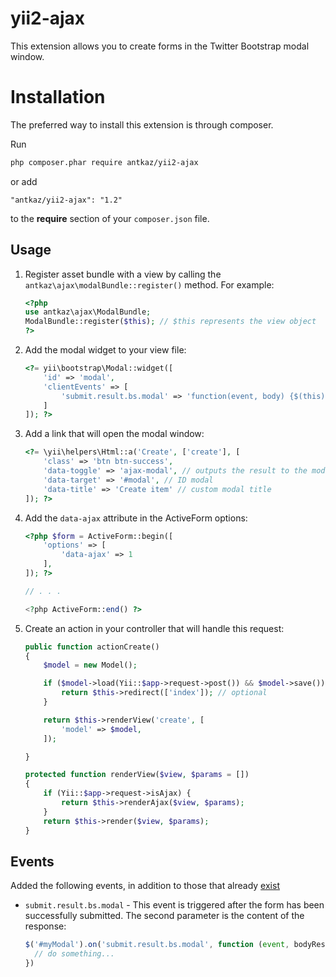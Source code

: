# yii2-ajax

This extension allows you to create forms in the Twitter Bootstrap modal window.

# Installation

The preferred way to install this extension is through composer.

Run

```bash
php composer.phar require antkaz/yii2-ajax
```

or add

```
"antkaz/yii2-ajax": "1.2"
```

to the **require** section of your `composer.json` file.

## Usage

1. Register asset bundle with a view by calling the `antkaz\ajax\modalBundle::register()` method. For example:

    ```php
    <?php
    use antkaz\ajax\ModalBundle;
    ModalBundle::register($this); // $this represents the view object
    ?>
    ```
    
2. Аdd the modal widget to your view file:

    ```php
    <?= yii\bootstrap\Modal::widget([
        'id' => 'modal',
        'clientEvents' => [
            'submit.result.bs.modal' => 'function(event, body) {$(this).modal("hide")}'
        ]
    ]); ?>
    ```
    
3. Add a link that will open the modal window:
    
    ```php
    <?= \yii\helpers\Html::a('Create', ['create'], [
        'class' => 'btn btn-success',
        'data-toggle' => 'ajax-modal', // outputs the result to the modal window
        'data-target' => '#modal', // ID modal
        'data-title' => 'Create item' // custom modal title
    ]); ?>
    ```
    
4. Add the `data-ajax` attribute in the ActiveForm options:
    
    ```php
    <?php $form = ActiveForm::begin([
        'options' => [
            'data-ajax' => 1
        ],
    ]); ?>
    
    // . . .
    
    <?php ActiveForm::end() ?>
    ```
    
5. Create an action in your controller that will handle this request:
    
    ```php
    public function actionCreate()
    {
        $model = new Model();
    
        if ($model->load(Yii::$app->request->post()) && $model->save()) {
            return $this->redirect(['index']); // optional
        }
    
        return $this->renderView('create', [
            'model' => $model,
        ]);
    
    }
    
    protected function renderView($view, $params = [])
    {
        if (Yii::$app->request->isAjax) {
            return $this->renderAjax($view, $params);
        }
        return $this->render($view, $params);
    }
    ```
    
## Events

Added the following events, in addition to those that already [exist](https://getbootstrap.com/docs/3.3/javascript/#modals-events)

* `submit.result.bs.modal` - This event is triggered after the form has been successfully submitted. The second parameter is the content of the response:
    
    ```js
    $('#myModal').on('submit.result.bs.modal', function (event, bodyResponse) {
      // do something...
    })
    ```
